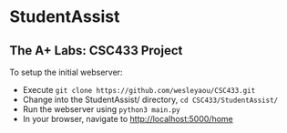 # StudentAssist
## The A+ Labs: CSC433 Project

To setup the initial webserver:
- Execute `git clone https://github.com/wesleyaou/CSC433.git`
- Change into the StudentAssist/ directory, `cd CSC433/StudentAssist/`
- Run the webserver using `python3 main.py`
- In your browser, navigate to <http://localhost:5000/home>
